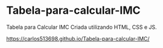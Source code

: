 # Tabela-para-calcular-IMC

Tabela para Calcular IMC Criada utilizando HTML, CSS e JS.

https://carlos513698.github.io/Tabela-para-calcular-IMC/
